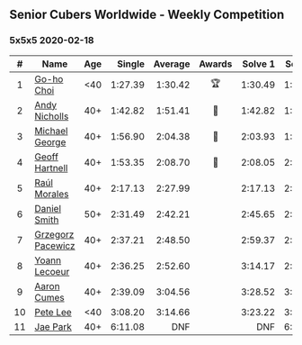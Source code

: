 ## Senior Cubers Worldwide - Weekly Competition
### 5x5x5 2020-02-18

| # | Name | Age | Single | Average | Awards | Solve 1 | Solve 2 | Solve 3 | Solve 4 | Solve 5 | Video |
| :--: | -- | :--: | --: | --: | :--: | --: | --: | --: | --: | --: | :-- |
| 1 | [Go-ho Choi](../../persons/go_ho_choi.md) | <40 | 1:27.39 | 1:30.42 | 🏆 | 1:30.49 | 1:31.24 | 1:27.39 | 1:32.09 | 1:29.54 | [Link](https://www.facebook.com/events/538921670053895/permalink/539081640037898/) |
| 2 | [Andy Nicholls](../../persons/andy_nicholls.md) | 40+ | 1:42.82 | 1:51.41 | 🥇 | 1:42.82 | 1:59.33 | 1:49.82 | 1:49.97 | 1:54.45 | [Link](https://www.facebook.com/events/538921670053895/permalink/539067020039360/) |
| 3 | [Michael George](../../persons/michael_george.md) | 40+ | 1:56.90 | 2:04.38 | 🥈 | 2:03.93 | 1:56.90 | 2:08.24 | 2:00.97 | 2:21.06 | [Link](https://www.facebook.com/events/538921670053895/permalink/539655733313822/) |
| 4 | [Geoff Hartnell](../../persons/geoff_hartnell.md) | 40+ | 1:53.35 | 2:08.70 | 🥉 | 2:08.05 | 2:11.49 | 2:09.36 | 1:53.35 | 2:08.68 | [Link](https://www.facebook.com/events/538921670053895/permalink/540734073205988/) |
| 5 | [Raúl Morales](../../persons/raul_morales.md) | 40+ | 2:17.13 | 2:27.99 |  | 2:17.13 | 2:38.63 | 2:27.02 | 2:35.98 | 2:20.96 | |
| 6 | [Daniel Smith](../../persons/daniel_smith.md) | 50+ | 2:31.49 | 2:42.21 |  | 2:45.65 | 2:31.49 | 2:49.49 | DNS | DNS | [Link](https://www.facebook.com/events/538921670053895/permalink/539390146673714/) |
| 7 | [Grzegorz Pacewicz](../../persons/grzegorz_pacewicz.md) | 40+ | 2:37.21 | 2:48.50 |  | 2:59.37 | 2:45.13 | 2:55.14 | 2:37.21 | 2:45.24 | |
| 8 | [Yoann Lecoeur](../../persons/yoann_lecoeur.md) | 40+ | 2:36.25 | 2:52.60 |  | 3:14.17 | 2:47.37 | 2:36.25 | DNS | DNS | [Link](https://www.facebook.com/events/538921670053895/permalink/541223923157003/) |
| 9 | [Aaron Cumes](../../persons/aaron_cumes.md) | 40+ | 2:39.09 | 3:04.56 |  | 3:28.52 | 3:06.07 | 2:39.09 | DNS | DNS | [Link](https://www.facebook.com/events/538921670053895/permalink/541249876487741/) |
| 10 | [Pete Lee](../../persons/pete_lee.md) | <40 | 3:08.20 | 3:14.66 |  | 3:23.22 | 3:12.56 | 3:08.20 | DNS | DNS | [Link](https://www.facebook.com/events/538921670053895/permalink/541504683128927/) |
| 11 | [Jae Park](../../persons/jae_park.md) | 40+ | 6:11.08 | DNF |  | DNF | 6:11.08 | DNS | DNS | DNS | [Link](https://www.facebook.com/events/538921670053895/permalink/542842839661778/) |

<!-- Global site tag (gtag.js) - Google Analytics -->
<script async src="https://www.googletagmanager.com/gtag/js?id=UA-86348435-3"></script>
<script>window.dataLayer = window.dataLayer || []; function gtag() {dataLayer.push(arguments);} gtag('js', new Date()); gtag('config', 'UA-86348435-3');</script>
